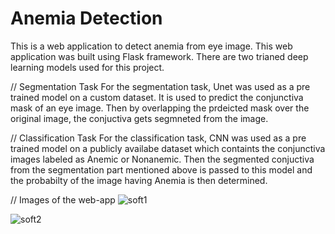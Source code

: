 # Anemia Detection

This is a web application to detect anemia from eye image. This web application was built using Flask framework. There are two trianed deep learning models used for this project.

// Segmentation Task
For the segmentation task, Unet was used as a pre trained model on a custom dataset. It is used to predict the conjunctiva mask of an eye image. Then by overlapping the prdeicted mask over the original image, the conjuctiva gets segmneted from the image.

// Classification Task
For the classification task, CNN was used as a pre trained model on a publicly availabe dataset which containts the conjunctiva images labeled as Anemic or Nonanemic. Then the segmented conjuctiva from the segmentation part mentioned above is passed to this model and the probabilty of the image having Anemia is then determined.

// Images of the web-app
![soft1](https://github.com/Syedz68/AnemiaDetection/assets/107263740/2419f5b3-db6f-43a6-bbab-ea61ae5668ec)

![soft2](https://github.com/Syedz68/AnemiaDetection/assets/107263740/eae0263f-caaa-4f78-b389-9efe8ec6e21e)
